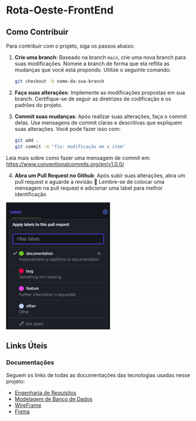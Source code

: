 # Rota-Oeste-FrontEnd

## Como Contribuir
Para contribuir com o projeto, siga os passos abaixo:

1. **Crie uma branch**: Baseado na branch `main`, crie uma nova branch para suas modificações. Nomeie a branch de forma que ela reflita as mudanças que você está propondo. Utilize o seguinte comando:

    ```bash
    git checkout -b nome-da-sua-branch
    ```

2. **Faça suas alterações**: Implemente as modificações propostas em sua branch. Certifique-se de seguir as diretrizes de codificação e os padrões do projeto.

3. **Commit suas mudanças**: Após realizar suas alterações, faça o commit delas. Use mensagens de commit claras e descritivas que expliquem suas alterações. Você pode fazer isso com:

    ```bash
    git add .
    git commit -m "fix: modificação em x item"
    ```
Leia mais sobre como fazer uma mensagem de commit em: https://www.conventionalcommits.org/en/v1.0.0/

4. **Abra um Pull Request no Github**: Após subir suas alterações, abra um pull request e aguarde a revisão 🎉
Lembre-se de colocar uma mensagem na pull request e adicionar uma label para melhor identificação

![image](./assets/pr.png)

## Links Úteis

### Documentações

Seguem os links de todas as documentações das tecnologias usadas nesse projeto:

- [Engenharia de Requisitos](https://pt.overleaf.com/read/frtcrbrscwgs#5915a5)
- [Modelagem de Banco de Dados](https://pt.overleaf.com/read/vdwdjvqvtwwr#5cba88)
- [WireFrame](https://miro.com/app/board/uXjVKgPil_Q=/?share_link_id=476697909317)
- [Figma](https://www.figma.com/design/nwaVccYxXjauVKnK2g10S5/Prototipagem---Desafio-da-Rota-Oeste?node-id=0-1&t=mXpimYtfWCtENctq-1)
